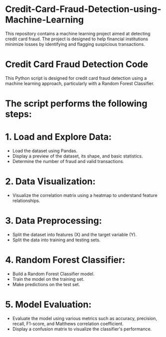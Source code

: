 # Credit-Card-Fraud-Detection-using-Machine-Learning
This repository contains a machine learning project aimed at detecting credit card fraud. The project is designed to help financial institutions minimize losses by identifying and flagging suspicious transactions.


# Credit Card Fraud Detection Code

This Python script is designed for credit card fraud detection using a machine learning approach, particularly with a Random Forest Classifier.

# The script performs the following steps:

# 1. Load and Explore Data:
- Load the dataset using Pandas.
- Display a preview of the dataset, its shape, and basic statistics.
- Determine the number of fraud and valid transactions.

# 2. Data Visualization:
- Visualize the correlation matrix using a heatmap to understand feature relationships.

# 3. Data Preprocessing:
- Split the dataset into features (X) and the target variable (Y).
- Split the data into training and testing sets.

# 4. Random Forest Classifier:
- Build a Random Forest Classifier model.
- Train the model on the training set.
- Make predictions on the test set.

# 5. Model Evaluation:
- Evaluate the model using various metrics such as accuracy, precision, recall, F1-score, and Matthews correlation coefficient.
- Display a confusion matrix to visualize the classifier's performance.

